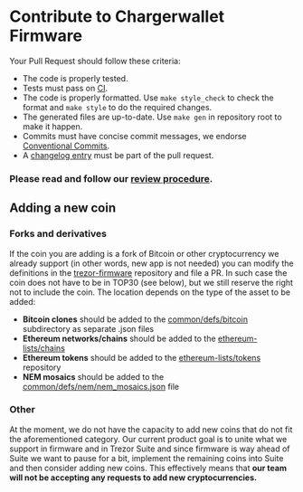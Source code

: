 # Contribute to Chargerwallet Firmware

Your Pull Request should follow these criteria:

- The code is properly tested.
- Tests must pass on [CI](https://travis-ci.org/chargerwallet/firmware).
- The code is properly formatted. Use `make style_check` to check the format
  and `make style` to do the required changes.
- The generated files are up-to-date. Use `make gen` in repository root to make
  it happen.
- Commits must have concise commit messages, we endorse [Conventional Commits](https://www.conventionalcommits.org).
- A [changelog entry](changelog.md) must be part of the pull request.

### Please read and follow our [review procedure](review.md).

## Adding a new coin

### Forks and derivatives

If the coin you are adding is a fork of Bitcoin or other cryptocurrency
we already support (in other words, new app is not needed) you can
modify the definitions in the [trezor-firmware][] repository and file a
PR. In such case the coin does not have to be in TOP30 (see below), but
we still reserve the right not to include the coin. The location depends
on the type of the asset to be added:

-   **Bitcoin clones** should be added to the [common/defs/bitcoin][]
    subdirectory as separate .json files
-   **Ethereum networks/chains** should be added to the
    [ethereum-lists/chains][]
-   **Ethereum tokens** should be added to the [ethereum-lists/tokens][]
    repository
-   **NEM mosaics** should be added to the
    [common/defs/nem/nem_mosaics.json][] file

### Other

At the moment, we do not have the capacity to add new coins that do not
fit the aforementioned category. Our current product goal is to unite
what we support in firmware and in Trezor Suite and since firmware is
way ahead of Suite we want to pause for a bit, implement the remaining
coins into Suite and then consider adding new coins. This effectively
means that **our team will not be accepting any requests to add new
cryptocurrencies.**

  [trezor-firmware]: https://github.com/trezor/trezor-firmware
  [common/defs/bitcoin]: https://github.com/trezor/trezor-firmware/tree/master/common/defs/bitcoin
  [ethereum-lists/chains]: https://github.com/ethereum-lists/chains
  [ethereum-lists/tokens]: https://github.com/ethereum-lists/tokens
  [common/defs/nem/nem_mosaics.json]: https://github.com/trezor/trezor-firmware/tree/master/common/defs/nem/nem_mosaics.json
  [common/defs/misc/misc.json]: https://github.com/trezor/trezor-firmware/tree/master/common/defs/misc/misc.json

